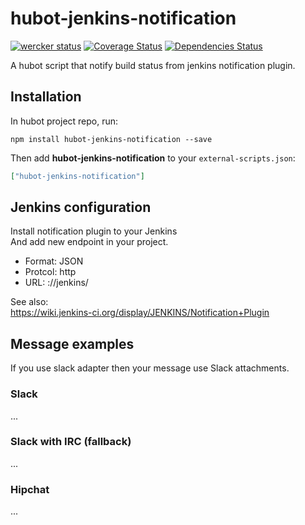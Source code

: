 # hubot-jenkins-notification
[![wercker status](https://app.wercker.com/status/add43f567e82d4d271dc36fb31c23c49/s/master "wercker status")](https://app.wercker.com/project/bykey/add43f567e82d4d271dc36fb31c23c49)
[![Coverage Status](http://img.shields.io/coveralls/1syo/hubot-jenkins-notification.svg?style=flat)](https://coveralls.io/r/1syo/hubot-jenkins-notification)
[![Dependencies Status](http://img.shields.io/david/1syo/hubot-jenkins-notification.svg?style=flat)](https://david-dm.org/1syo/hubot-jenkins-notification)

A hubot script that notify build status from jenkins notification plugin.

## Installation

In hubot project repo, run:

`npm install hubot-jenkins-notification --save`

Then add **hubot-jenkins-notification** to your `external-scripts.json`:

```json
["hubot-jenkins-notification"]
```

## Jenkins configuration

Install notification plugin to your Jenkins  
And add new endpoint in your project.
- Format: JSON
- Protcol: http
- URL: <hubot host>:<hubot port>/<hubot name>/jenkins/<room>

See also:  
https://wiki.jenkins-ci.org/display/JENKINS/Notification+Plugin  

## Message examples

If you use slack adapter then your message use Slack attachments.

### Slack

...

### Slack with IRC (fallback)

...

### Hipchat

...
